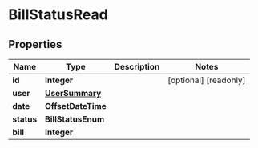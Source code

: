

# BillStatusRead


## Properties

| Name | Type | Description | Notes |
|------------ | ------------- | ------------- | -------------|
|**id** | **Integer** |  |  [optional] [readonly] |
|**user** | [**UserSummary**](UserSummary.md) |  |  |
|**date** | **OffsetDateTime** |  |  |
|**status** | **BillStatusEnum** |  |  |
|**bill** | **Integer** |  |  |



